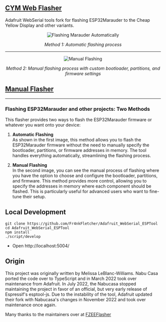 ## [CYM Web Flasher](https://fr4nkfletcher.github.io/Adafruit_WebSerial_ESPTool/)

Adafruit WebSerial tools fork for flashing ESP32Marauder to the Cheap Yellow Display and other variants.

<p align="center">
  <img src="https://github.com/Fr4nkFletcher/Adafruit_WebSerial_ESPTool/blob/main/assets/sc0000.jpg" alt="Flashing Marauder Automatically">
</p>
<p align="center">
  <i>Method 1: Automatic flashing process</i>
</p>

---

<p align="center">
  <img src="https://github.com/Fr4nkFletcher/Adafruit_WebSerial_ESPTool/blob/main/assets/sc0001.jpg" alt="Manual Flashing">
</p>
<p align="center">
  <i>Method 2: Manual flashing process with custom bootloader, partitions, and firmware settings</i>
</p>

## [Manual Flasher](https://fr4nkfletcher.github.io/Adafruit_WebSerial_ESPTool/manual.html)

---

### Flashing ESP32Marauder and other projects: Two Methods

This flasher provides two ways to flash the ESP32Marauder firmware or whatever you want onto your device:

1. **Automatic Flashing**  
   As shown in the first image, this method allows you to flash the ESP32Marauder firmware without the need to manually specify the bootloader, partitions, or firmware addresses in memory. The tool handles everything automatically, streamlining the flashing process.

2. **Manual Flashing**  
   In the second image, you can see the manual process of flashing where you have the option to choose and configure the bootloader, partitions, and firmware. This method provides more control, allowing you to specify the addresses in memory where each component should be flashed. This is particularly useful for advanced users who want to fine-tune their setup.

## Local Development

```
git clone https://github.com/Fr4nkFletcher/Adafruit_WebSerial_ESPTool
cd Adafruit_WebSerial_ESPTool
npm install
./script/develop
```
- Open http://localhost:5004/

## Origin

This project was originally written by Melissa LeBlanc-Williams. Nabu Casa ported the code over to TypeScript and in March 2022 took over maintenance from Adafruit. In July 2022, the Nabucasa stopped maintaining the project in favor of an official, but very early release of Espressif's esptool-js. Due to the instability of the tool, Adafruit updated their fork with Nabucasa's changes in November 2022 and took over maintenance once again.


Many thanks to the maintainers over at [FZEEFlasher](https://github.com/FZEEFlasher/fzeeflasher.github.io)
